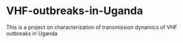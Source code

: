 # VHF-outbreaks-in-Uganda
This is a project on characterization of transmission dynamics of VHF outbreaks in Uganda
